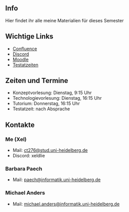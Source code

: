 ## Info
Hier findet ihr alle meine Materialien für dieses Semester

## Wichtige Links

- [Confluence](https://confluence-se.ifi.uni-heidelberg.de/#all-updates)
- [Discord](https://discord.gg/aZ7Ym3Mb68)
- [Moodle](https://moodle.uni-heidelberg.de/course/view.php?id=19690)
- [Testatzeiten](https://docs.google.com/spreadsheets/d/18YgONmJD09cB6v8RGrXMfFAW1d_ZfTCFPdylPLADPRw/edit?usp=sharing)

## Zeiten und Termine

- Konzeptvorlesung: Dienstag, 9:15 Uhr
- Technologievorlesung: Dienstag, 16:15 Uhr
- Tutorium: Donnerstag, 16:15 Uhr
- Testatzeit: nach Absprache

## Kontakte

### Me (Xel)
- Mail: ct276@stud.uni-heidelberg.de
- Discord: xeldlie

### Barbara Paech
- Mail: paech@informatik.uni-heidelberg.de

### Michael Anders
- Mail: michael.anders@informatik.uni-heidelberg.de

